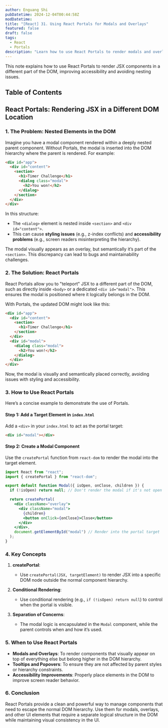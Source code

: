 ```yaml
---
author: Enguang Shi
pubDatetime: 2024-12-04T00:44:58Z
modDatetime:
title: "[React] 31. Using React Portals for Modals and Overlays"
featured: false
draft: false
tags:
  - React
  - Portals
description: "Learn how to use React Portals to render modals and overlays in a different part of the DOM, solving nesting issues and improving accessibility."
---
```


This note explains how to use React Portals to render JSX components in a different part of the DOM, improving accessibility and avoiding nesting issues.

## Table of Contents

## React Portals: Rendering JSX in a Different DOM Location

### 1. The Problem: Nested Elements in the DOM

Imagine you have a modal component rendered within a deeply nested parent component. Without Portals, the modal is inserted into the DOM hierarchy where the parent is rendered. For example:

```html
<div id="app">
  <div id="content">
    <section>
      <h1>Timer Challenge</h1>
      <dialog class="modal">
        <h2>You won!</h2>
      </dialog>
    </section>
  </div>
</div>
```

In this structure:

- The `<dialog>` element is nested inside `<section>` and `<div id="content">`.
- This can cause **styling issues** (e.g., z-index conflicts) and **accessibility problems** (e.g., screen readers misinterpreting the hierarchy).

The modal visually appears as an overlay, but semantically it’s part of the `<section>`. This discrepancy can lead to bugs and maintainability challenges.

### 2. The Solution: React Portals

React Portals allow you to "teleport" JSX to a different part of the DOM, such as directly inside `<body>` or a dedicated `<div id="modal">`. This ensures the modal is positioned where it logically belongs in the DOM.

With Portals, the updated DOM might look like this:

```html
<div id="app">
  <div id="content">
    <section>
      <h1>Timer Challenge</h1>
    </section>
  </div>
  <div id="modal">
    <dialog class="modal">
      <h2>You won!</h2>
    </dialog>
  </div>
</div>
```

Now, the modal is visually and semantically placed correctly, avoiding issues with styling and accessibility.

### 3. How to Use React Portals

Here’s a concise example to demonstrate the use of Portals.

#### Step 1: Add a Target Element in `index.html`

Add a `<div>` in your `index.html` to act as the portal target:

```html
<div id="modal"></div>
```

#### Step 2: Create a Modal Component

Use the `createPortal` function from `react-dom` to render the modal into the target element.

```jsx
import React from "react";
import { createPortal } from "react-dom";

export default function Modal({ isOpen, onClose, children }) {
  if (!isOpen) return null; // Don't render the modal if it's not open

  return createPortal(
    <div className="overlay">
      <div className="modal">
        {children}
        <button onClick={onClose}>Close</button>
      </div>
    </div>,
    document.getElementById("modal") // Render into the portal target
  );
}
```

### 4. Key Concepts

1. **createPortal**:

   - Use `createPortal(JSX, targetElement)` to render JSX into a specific DOM node outside the normal component hierarchy.

2. **Conditional Rendering**:

   - Use conditional rendering (e.g., `if (!isOpen) return null`) to control when the portal is visible.

3. **Separation of Concerns**:
   - The modal logic is encapsulated in the `Modal` component, while the parent controls when and how it’s used.

### 5. When to Use React Portals

- **Modals and Overlays**: To render components that visually appear on top of everything else but belong higher in the DOM hierarchy.
- **Tooltips and Popovers**: To ensure they are not affected by parent styles or hierarchy constraints.
- **Accessibility Improvements**: Properly place elements in the DOM to improve screen reader behavior.

### 6. Conclusion

React Portals provide a clean and powerful way to manage components that need to escape the normal DOM hierarchy. Use them for modals, overlays, and other UI elements that require a separate logical structure in the DOM while maintaining visual consistency in the UI.
